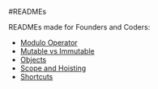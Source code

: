 #READMEs

READMEs made for Founders and Coders:

- [Modulo Operator](modulo-operator.md)
- [Mutable vs Immutable](mutable-vs-immutable.md)
- [Objects](objects.md)
- [Scope and Hoisting](scope-and-hoisting.md)
- [Shortcuts](shortcuts.md)
